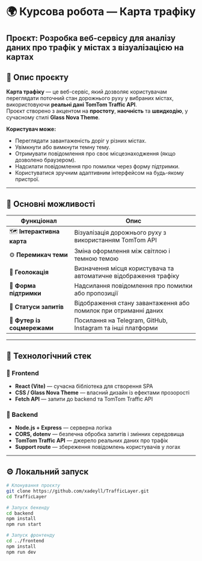 # 🌍 Курсова робота — Карта трафіку

**Проєкт:** Розробка веб-сервісу для аналізу даних про трафік у містах з візуалізацією на картах  
---

## 📖 Опис проєкту

**Карта трафіку** — це веб-сервіс, який дозволяє користувачам переглядати поточний стан дорожнього руху у вибраних містах, використовуючи **реальні дані TomTom Traffic API**.  
Проєкт створено з акцентом на **простоту**, **наочність** та **швидкодію**, у сучасному стилі **Glass Nova Theme**.

**Користувач може:**
- Переглядати завантаженість доріг у різних містах.
- Увімкнути або вимкнути темну тему.
- Отримувати повідомлення про своє місцезнаходження (якщо дозволено браузером).
- Надсилати повідомлення про помилки через форму підтримки.
- Користуватися зручним адаптивним інтерфейсом на будь-якому пристрої.

---

## 🧭 Основні можливості

| Функціонал | Опис |
|-------------|------|
| 🗺️ **Інтерактивна карта** | Візуалізація дорожнього руху з використанням TomTom API |
| ⚙️ **Перемикач теми** | Зміна оформлення між світлою і темною темою |
| 📍 **Геолокація** | Визначення місця користувача та автоматичне відображення трафіку |
| 📨 **Форма підтримки** | Надсилання повідомлення про помилки або пропозиції |
| 💬 **Статуси запитів** | Відображення стану завантаження або помилок при отриманні даних |
| 🧾 **Футер із соцмережами** | Посилання на Telegram, GitHub, Instagram та інші платформи |

---

## 🧩 Технологічний стек

### 🔹 Frontend
- **React (Vite)** — сучасна бібліотека для створення SPA  
- **CSS / Glass Nova Theme** — власний дизайн із ефектами прозорості  
- **Fetch API** — запити до backend та TomTom Traffic API  

### 🔹 Backend
- **Node.js + Express** — серверна логіка  
- **CORS, dotenv** — безпечна обробка запитів і змінних середовища  
- **TomTom Traffic API** — джерело реальних даних про трафік  
- **Support route** — збереження повідомлень користувачів у логах  

---

## ⚙️ Локальний запуск

```bash
# Клонування проєкту
git clone https://github.com/xadeyll/TrafficLayer.git
cd TrafficLayer

# Запуск бекенду
cd backend
npm install
npm run start

# Запуск фронтенду
cd ../frontend
npm install
npm run dev
```
